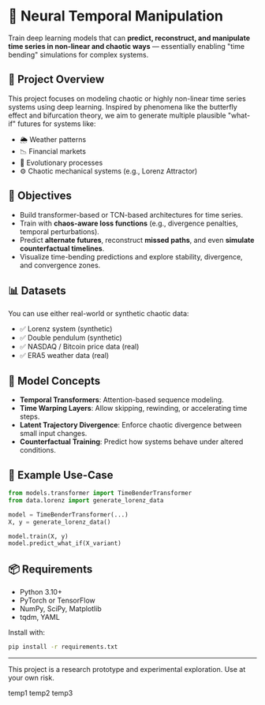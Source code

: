 # 🧠 Neural Temporal Manipulation

Train deep learning models that can **predict, reconstruct, and manipulate time series in non-linear and chaotic ways** — essentially enabling "time bending" simulations for complex systems.

## 🚀 Project Overview

This project focuses on modeling chaotic or highly non-linear time series systems using deep learning. Inspired by phenomena like the butterfly effect and bifurcation theory, we aim to generate multiple plausible "what-if" futures for systems like:

- 🌦️ Weather patterns
- 📉 Financial markets
- 🧬 Evolutionary processes
- ⚙️ Chaotic mechanical systems (e.g., Lorenz Attractor)

## 🎯 Objectives

- Build transformer-based or TCN-based architectures for time series.
- Train with **chaos-aware loss functions** (e.g., divergence penalties, temporal perturbations).
- Predict **alternate futures**, reconstruct **missed paths**, and even **simulate counterfactual timelines**.
- Visualize time-bending predictions and explore stability, divergence, and convergence zones.

## 📊 Datasets

You can use either real-world or synthetic chaotic data:
- ✅ Lorenz system (synthetic)
- ✅ Double pendulum (synthetic)
- ✅ NASDAQ / Bitcoin price data (real)
- ✅ ERA5 weather data (real)

## 🧠 Model Concepts

- **Temporal Transformers**: Attention-based sequence modeling.
- **Time Warping Layers**: Allow skipping, rewinding, or accelerating time steps.
- **Latent Trajectory Divergence**: Enforce chaotic divergence between small input changes.
- **Counterfactual Training**: Predict how systems behave under altered conditions.

## 🧪 Example Use-Case

```python
from models.transformer import TimeBenderTransformer
from data.lorenz import generate_lorenz_data

model = TimeBenderTransformer(...)
X, y = generate_lorenz_data()

model.train(X, y)
model.predict_what_if(X_variant)
```

## 📦 Requirements

- Python 3.10+
- PyTorch or TensorFlow
- NumPy, SciPy, Matplotlib
- tqdm, YAML

Install with:

```bash
pip install -r requirements.txt
```

---

This project is a research prototype and experimental exploration. Use at your own risk.

temp1
temp2
temp3